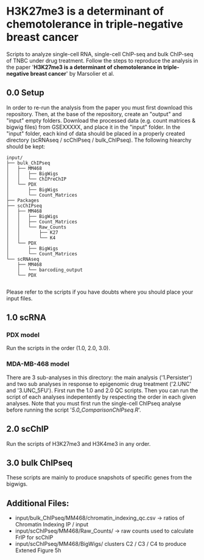 # H3K27me3 is a determinant of chemotolerance in triple-negative breast cancer

Scripts to analyze single-cell RNA, single-cell ChIP-seq and bulk ChIP-seq of TNBC
under drug treatment. Follow the steps to reproduce the analysis in the paper '**H3K27me3 is a determinant of chemotolerance in triple-negative breast cancer**' by Marsolier et al.

## 0.0 Setup

In order to re-run the analysis from the paper you must first download this repository.
Then, at the base of the repository, create an "output" and "input" empty folders.
Download the processed data (e.g. count matrices & bigwig files) from GSEXXXXX,
and place it in the "input" folder. In the "input" folder, each kind of data should
be placed in a properly created directory (scRNAseq / scChIPseq / bulk_ChIPseq).
The following hiearchy should be kept:  

```
input/
├── bulk_ChIPseq  
│   ├── MM468  
│   │   ├── BigWigs  
│   │   └── ChIPreChIP  
│   └── PDX  
│       ├── BigWigs  
│       └── Count_Matrices  
├── Packages  
├── scChIPseq  
│   ├── MM468  
│   │   ├── BigWigs  
│   │   ├── Count_Matrices  
│   │   └── Raw_Counts  
│   │       ├── K27  
│   │       └── K4  
│   └── PDX  
│       ├── BigWigs  
│       └── Count_Matrices  
└── scRNAseq  
    ├── MM468  
    │   └── barcoding_output  
    └── PDX  
    
```
Please refer to the scripts if you have doubts where you should place your input 
files.

## 1.0 scRNA
### PDX model
Run the scripts in the order (1.0, 2.0, 3.0).  

### MDA-MB-468 model
There are 3 sub-analyses in this directory: the main analysis ('1.Persister') and
two sub analyses in response to epigenomic drug treatment ('2.UNC' and '3.UNC_5FU').
First run the 1.0 and 2.0 QC scripts.
Then you can run the script of each analyses indepentently by respecting the order
in each given analyses. Note that you must first run the single-cell ChIPseq analyse
before running the script '*5.0_ComparisonChIPseq.R*'.


## 2.0 scChIP
Run the scripts of H3K27me3 and H3K4me3 in any order.

## 3.0 bulk ChIPseq
These scripts are mainly to produce snapshots of specific genes from the bigwigs.


## Additional Files:

- input/bulk_ChIPseq/MM468/chromatin_indexing_qc.csv -> ratios of Chromatin Indexing IP / input
- input/scChIPseq/MM468/Raw_Counts/ -> raw counts used to calculate FrIP for scChIP
- input/scChIPseq/MM468/BigWigs/ clusters C2 / C3 / C4 to produce Extened Figure 5h  